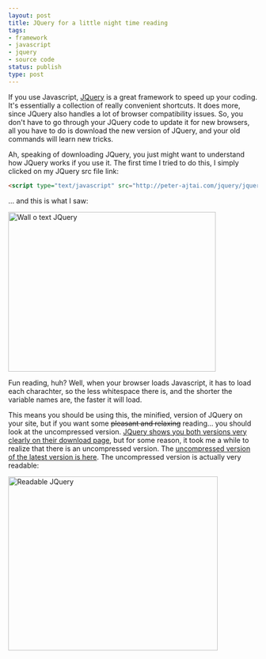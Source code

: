```yaml
---
layout: post
title: JQuery for a little night time reading
tags:
- framework
- javascript
- jquery
- source code
status: publish
type: post
---
```

If you use Javascript, <a href="http://jquery.com/">JQuery</a> is a great framework to speed up your coding. It's
essentially a collection of really convenient shortcuts. It does more, since JQuery also handles a lot of browser
compatibility issues. So, you don't have to go through your JQuery code to update it for new browsers, all you have to
do is download the new version of JQuery, and your old commands will learn new tricks.

Ah, speaking of downloading JQuery, you just might want to understand how JQuery works if you use it. The first time I
tried to do this, I simply clicked on my JQuery src file link:

``` html
<script type="text/javascript" src="http://peter-ajtai.com/jquery/jquery-1.4.2.min.js"></script>
```

... and this is what I saw:

<img class="alignnone size-full wp-image-1243" title="Happy reading" src="http://img.netlumination.com/wall-o-text.jpg" alt="Wall o text JQuery" width="419" height="323" />

Fun reading, huh? <!--more-->Well, when your browser loads Javascript, it has to load each charachter, so the less
whitespace there is, and the shorter the variable names are, the faster it will load.

This means you should be using this, the minified, version of JQuery on your site, but if you want some
<del>pleasant and relaxing</del> reading... you should look at the uncompressed version.
<a href="http://docs.jquery.com/Downloading_jQuery">JQuery shows you both versions very clearly on their download page</a>,
but for some reason, it took me a while to realize that there is an uncompressed version. The
<a href="http://code.jquery.com/jquery-latest.js">uncompressed version of the latest version is here</a>. The
uncompressed version is actually very readable:

<img class="alignnone size-full wp-image-1244" title="That's better" src="http://img.netlumination.com/readable.jpg" alt="Readable JQuery" width="423" height="352" />
